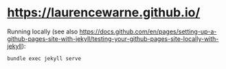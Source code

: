 # https://laurencewarne.github.io/

Running locally (see also https://docs.github.com/en/pages/setting-up-a-github-pages-site-with-jekyll/testing-your-github-pages-site-locally-with-jekyll):

```bash
bundle exec jekyll serve
```
